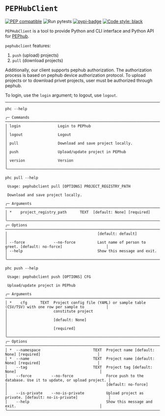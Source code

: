 # `PEPHubClient`

[![PEP compatible](https://pepkit.github.io/img/PEP-compatible-green.svg)](https://pepkit.github.io)
![Run pytests](https://github.com/pepkit/geofetch/workflows/Run%20pytests/badge.svg)
[![pypi-badge](https://img.shields.io/pypi/v/pephubclient)](https://pypi.org/project/pephubclient)
[![Code style: black](https://img.shields.io/badge/code%20style-black-000000.svg)](https://github.com/psf/black)

`PEPHubClient` is a tool to provide Python and CLI interface and Python API for [PEPhub](https://pephub.databio.org).

`pephubclient` features: 
1) `push` (upload) projects)
2) `pull` (download projects)

Additionally, our client supports pephub authorization.
The authorization process is based on pephub device authorization protocol.
To upload projects or to download privet projects, user must be authorized through pephub.

To login, use the `login` argument; to logout, use `logout`.

----
`phc --help`
```text
╭─ Commands ───────────────────────────────────────────────────────────────────────────────────────────────────╮
│ login                 Login to PEPhub                                                                        │
│ logout                Logout                                                                                 │
│ pull                  Download and save project locally.                                                     │
│ push                  Upload/update project in PEPhub                                                        │
│ version               Version                                                                                │
╰──────────────────────────────────────────────────────────────────────────────────────────────────────────────╯
```

`phc pull --help`
```text
 Usage: pephubclient pull [OPTIONS] PROJECT_REGISTRY_PATH                                                       
                                                                                                                
 Download and save project locally.                                                                             
                                                                                                                
╭─ Arguments ──────────────────────────────────────────────────────────────────────────────────────────────────╮
│ *    project_registry_path      TEXT  [default: None] [required]                                             │
╰──────────────────────────────────────────────────────────────────────────────────────────────────────────────╯
╭─ Options ────────────────────────────────────────────────────────────────────────────────────────────────────╮                                        
│                                         [default: default]                                                   │
│ --force             --no-force          Last name of person to greet. [default: no-force]                    │
│ --help                                  Show this message and exit.                                          │
╰──────────────────────────────────────────────────────────────────────────────────────────────────────────────╯

```

`phc push --help`
```text
 Usage: pephubclient push [OPTIONS] CFG                                                                         
                                                                                                                
 Upload/update project in PEPhub                                                                                
                                                                                                                
╭─ Arguments ──────────────────────────────────────────────────────────────────────────────────────────────────╮
│ *    cfg      TEXT  Project config file (YAML) or sample table (CSV/TSV) with one row per sample to          │
│                     constitute project                                                                       │
│                     [default: None]                                                                          │
│                     [required]                                                                               │
╰──────────────────────────────────────────────────────────────────────────────────────────────────────────────╯
╭─ Options ────────────────────────────────────────────────────────────────────────────────────────────────────╮
│ *  --namespace                        TEXT  Project name [default: None] [required]                          │
│ *  --name                             TEXT  Project name [default: None] [required]                          │
│    --tag                              TEXT  Project tag [default: None]                                      │
│    --force         --no-force               Force push to the database. Use it to update, or upload project. │
│                                             [default: no-force]                                              │
│    --is-private    --no-is-private          Upload project as private. [default: no-is-private]              │
│    --help                                   Show this message and exit.                                      │
╰──────────────────────────────────────────────────────────────────────────────────────────────────────────────╯

```